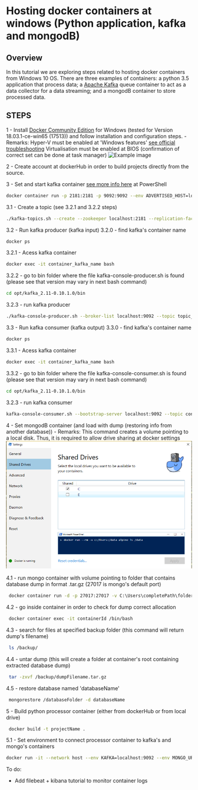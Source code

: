# Hosting docker containers at windows (Python application, kafka and mongodB)

## Overview

In this tutorial we are exploring steps related to hosting docker containers from Windows 10 OS. There are three examples of containers: a python 3.5 application that process data; a [Apache Kafka](https://kafka.apache.org/) queue container to act as a data collector for a data streaming; and a mongodB container to store processed data.

## STEPS

1 - Install [Docker Community Edition](https://store.docker.com/editions/community/docker-ce-desktop-windows) for Windows (tested for Version 18.03.1-ce-win65 (17513)) and follow installation and configuration steps.
    - Remarks: Hyper-V must be enabled at 'Windows features' [see official troubleshooting](https://docs.docker.com/docker-for-windows/troubleshoot/#virtualization)
               Virtualisation must be enabled at BIOS (confirmation of correct set can be done at task manager)
![Example image](https://docs.docker.com/docker-for-windows/images/virtualization-enabled.png)


2 - Create account at dockerHub in order to build projects directly from the source.

3 - Set and start kafka container [see more info here](https://kafka.apache.org/quickstart) at PowerShell
  
```bash
docker container run -p 2181:2181 -p 9092:9092 --env ADVERTISED_HOST=localhost --env ADVERTISED_PORT=9092 spotify/kafka
```
3.1 - Create a topic (see 3.2.1 and 3.2.2 steps)

```bash
./kafka-topics.sh --create --zookeeper localhost:2181 --replication-factor 1 --partitions 1 --topic topic_name
```
3.2 - Run kafka producer (kafka input)
3.2.0 - find kafka's container name 
```bash
docker ps
```
3.2.1 - Acess kafka container 
```bash
docker exec -it container_kafka_name bash
```
3.2.2 - go to bin folder where the file kafka-console-producer.sh is found (please see that version may vary in next bash command)
```bash
cd opt/kafka_2.11-0.10.1.0/bin
```
3.2.3 - run kafka producer 
```bash
./kafka-console-producer.sh --broker-list localhost:9092 --topic topic_name 
```

3.3 - Run kafka consumer (kafka output)
3.3.0 - find kafka's container name 
```bash
docker ps
```
3.3.1 - Acess kafka container 
```bash
docker exec -it container_kafka_name bash
```
3.3.2 - go to bin folder where the file kafka-console-consumer.sh is found (please see that version may vary in next bash command)
```bash
cd opt/kafka_2.11-0.10.1.0/bin
```
3.2.3 - run kafka consumer 
```bash
kafka-console-consumer.sh --bootstrap-server localhost:9092 --topic continuous --from-beginning
```

4 - Set mongodB container (and load with dump (restoring info from another database))
    - Remarks: This command creates a volume pointing to a local disk. Thus, it is required to allow drive sharing at docker settings
![Sharing drives](image.png)

4.1 - run mongo container with volume pointing to folder that contains database dump in format .tar.gz (27017 is mongo's default port)
```bash
 docker container run -d -p 27017:27017 -v C:\Users\completePath\folderContainingDatabaseDump:/backup mongo 
```
4.2 - go inside container in order to check for dump correct allocation
```bash
 docker container exec -it containerId /bin/bash
```
4.3 - search for files at specified backup folder (this command will return dump's filename)
```bash
 ls /backup/
```
4.4 - untar dump (this will create a folder at container's root containing extracted database dump)
```bash
 tar -zxvf /backup/dumpFilename.tar.gz
```
4.5 - restore database named 'databaseName'
```bash
 mongorestore /databaseFolder -d databaseName
```

5 - Build python processor container (either from dockerHub or from local drive)
```bash
 docker build -t projectName .
```
5.1 - Set environment to connect processor container to kafka's and mongo's containers
```bash
docker run -it --network host --env KAFKA=localhost:9092 --env MONGO_URI=mongodb://localhost:27017 --env MONGO_DATABASE=databaseName projectName
```

To do:

- Add filebeat + kibana tutorial to monitor container logs
